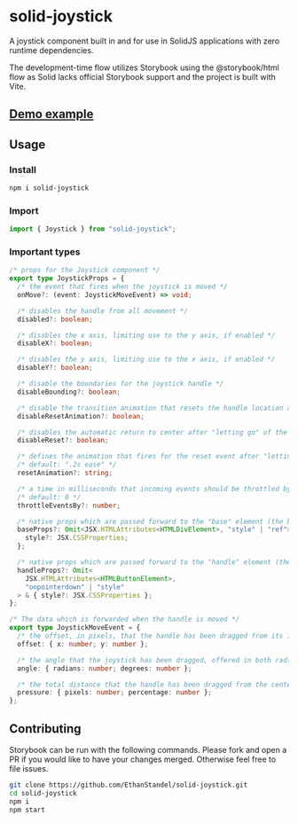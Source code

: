 # solid-joystick

A joystick component built in and for use in SolidJS applications with zero runtime dependencies.

The development-time flow utilizes Storybook using the @storybook/html flow as Solid lacks official Storybook support and the project is built with Vite.

## [Demo example](https://ethanstandel.github.io/solid-joystick/)

## Usage

### Install

```sh
npm i solid-joystick
```

### Import

```ts
import { Joystick } from "solid-joystick";
```

### Important types

```ts
/* props for the Joystick component */
export type JoystickProps = {
  /* the event that fires when the joystick is moved */
  onMove?: (event: JoystickMoveEvent) => void;

  /* disables the handle from all movement */
  disabled?: boolean;

  /* disables the x axis, limiting use to the y axis, if enabled */
  disableX?: boolean;

  /* disables the y axis, limiting use to the x axis, if enabled */
  disableY?: boolean;

  /* disable the boundaries for the joystick handle */
  disableBounding?: boolean;

  /* disable the transition animation that resets the handle location after "letting go" */
  disableResetAnimation?: boolean;

  /* disables the automatic return to center after "letting go" of the handle  */
  disableReset?: boolean;

  /* defines the animation that fires for the reset event after "letting go" of the handle */
  /* default: ".2s ease" */
  resetAnimation?: string;

  /* a time in milliseconds that incoming events should be throttled by, recommended if connected to a websocket */
  /* default: 0 */
  throttleEventsBy?: number;

  /* native props which are passed forward to the "base" element (the bounding element) */
  baseProps?: Omit<JSX.HTMLAttributes<HTMLDivElement>, "style" | "ref"> & {
    style?: JSX.CSSProperties;
  };

  /* native props which are passed forward to the "handle" element (the grabbable element) */
  handleProps?: Omit<
    JSX.HTMLAttributes<HTMLButtonElement>,
    "onpointerdown" | "style"
  > & { style?: JSX.CSSProperties };
};

/* The data which is forwarded when the handle is moved */
export type JoystickMoveEvent = {
  /* the offset, in pixels, that the handle has been dragged from its initial position */
  offset: { x: number; y: number };

  /* the angle that the joystick has been dragged, offered in both radians & degrees */
  angle: { radians: number; degrees: number };

  /* the total distance that the handle has been dragged from the center of the base, offered in both pixels & percentage */
  pressure: { pixels: number; percentage: number };
};
```

## Contributing

Storybook can be run with the following commands. Please fork and open a PR if you would like to have your changes merged. Otherwise feel free to file issues.

```sh
git clone https://github.com/EthanStandel/solid-joystick.git
cd solid-joystick
npm i
npm start
```
